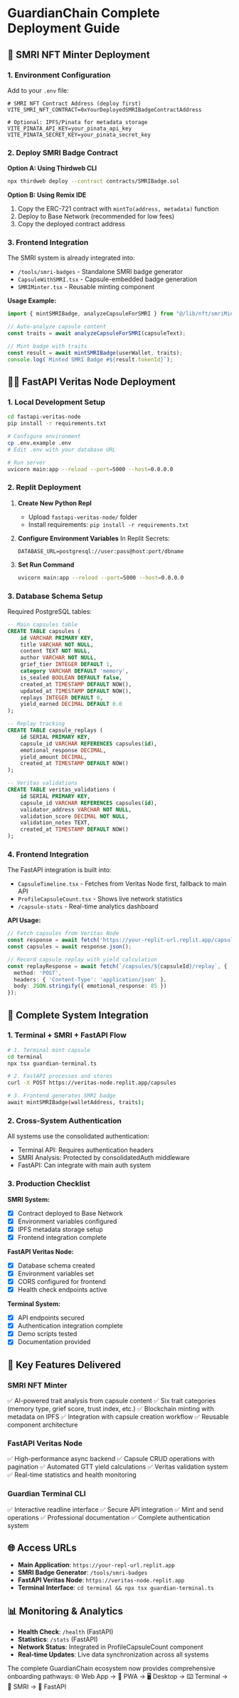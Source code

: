 # GuardianChain Complete Deployment Guide

## 🚀 SMRI NFT Minter Deployment

### 1. Environment Configuration

Add to your `.env` file:
```env
# SMRI NFT Contract Address (deploy first)
VITE_SMRI_NFT_CONTRACT=0xYourDeployedSMRIBadgeContractAddress

# Optional: IPFS/Pinata for metadata storage
VITE_PINATA_API_KEY=your_pinata_api_key
VITE_PINATA_SECRET_KEY=your_pinata_secret_key
```

### 2. Deploy SMRI Badge Contract

**Option A: Using Thirdweb CLI**
```bash
npx thirdweb deploy --contract contracts/SMRIBadge.sol
```

**Option B: Using Remix IDE**
1. Copy the ERC-721 contract with `mintTo(address, metadata)` function
2. Deploy to Base Network (recommended for low fees)
3. Copy the deployed contract address

### 3. Frontend Integration

The SMRI system is already integrated into:
- `/tools/smri-badges` - Standalone SMRI badge generator
- `CapsuleWithSMRI.tsx` - Capsule-embedded badge generation
- `SMRIMinter.tsx` - Reusable minting component

**Usage Example:**
```typescript
import { mintSMRIBadge, analyzeCapsuleForSMRI } from "@/lib/nft/smriMinter";

// Auto-analyze capsule content
const traits = await analyzeCapsuleForSMRI(capsuleText);

// Mint badge with traits
const result = await mintSMRIBadge(userWallet, traits);
console.log(`Minted SMRI Badge #${result.tokenId}`);
```

## 🏃‍♂️ FastAPI Veritas Node Deployment

### 1. Local Development Setup

```bash
cd fastapi-veritas-node
pip install -r requirements.txt

# Configure environment
cp .env.example .env
# Edit .env with your database URL

# Run server
uvicorn main:app --reload --port=5000 --host=0.0.0.0
```

### 2. Replit Deployment

1. **Create New Python Repl**
   - Upload `fastapi-veritas-node/` folder
   - Install requirements: `pip install -r requirements.txt`

2. **Configure Environment Variables**
   In Replit Secrets:
   ```
   DATABASE_URL=postgresql://user:pass@host:port/dbname
   ```

3. **Set Run Command**
   ```bash
   uvicorn main:app --reload --port=5000 --host=0.0.0.0
   ```

### 3. Database Schema Setup

Required PostgreSQL tables:
```sql
-- Main capsules table
CREATE TABLE capsules (
    id VARCHAR PRIMARY KEY,
    title VARCHAR NOT NULL,
    content TEXT NOT NULL,
    author VARCHAR NOT NULL,
    grief_tier INTEGER DEFAULT 1,
    category VARCHAR DEFAULT 'memory',
    is_sealed BOOLEAN DEFAULT false,
    created_at TIMESTAMP DEFAULT NOW(),
    updated_at TIMESTAMP DEFAULT NOW(),
    replays INTEGER DEFAULT 0,
    yield_earned DECIMAL DEFAULT 0.0
);

-- Replay tracking
CREATE TABLE capsule_replays (
    id SERIAL PRIMARY KEY,
    capsule_id VARCHAR REFERENCES capsules(id),
    emotional_response DECIMAL,
    yield_amount DECIMAL,
    created_at TIMESTAMP DEFAULT NOW()
);

-- Veritas validations
CREATE TABLE veritas_validations (
    id SERIAL PRIMARY KEY,
    capsule_id VARCHAR REFERENCES capsules(id),
    validator_address VARCHAR NOT NULL,
    validation_score DECIMAL NOT NULL,
    validation_notes TEXT,
    created_at TIMESTAMP DEFAULT NOW()
);
```

### 4. Frontend Integration

The FastAPI integration is built into:
- `CapsuleTimeline.tsx` - Fetches from Veritas Node first, fallback to main API
- `ProfileCapsuleCount.tsx` - Shows live network statistics
- `/capsule-stats` - Real-time analytics dashboard

**API Usage:**
```typescript
// Fetch capsules from Veritas Node
const response = await fetch('https://your-replit-url.replit.app/capsules');
const capsules = await response.json();

// Record capsule replay with yield calculation
const replayResponse = await fetch(`/capsules/${capsuleId}/replay`, {
  method: 'POST',
  headers: { 'Content-Type': 'application/json' },
  body: JSON.stringify({ emotional_response: 85 })
});
```

## 🔗 Complete System Integration

### 1. Terminal + SMRI + FastAPI Flow

```bash
# 1. Terminal mint capsule
cd terminal
npx tsx guardian-terminal.ts

# 2. FastAPI processes and stores
curl -X POST https://veritas-node.replit.app/capsules

# 3. Frontend generates SMRI badge
await mintSMRIBadge(walletAddress, traits);
```

### 2. Cross-System Authentication

All systems use the consolidated authentication:
- Terminal API: Requires authentication headers
- SMRI Analysis: Protected by consolidatedAuth middleware  
- FastAPI: Can integrate with main auth system

### 3. Production Checklist

**SMRI System:**
- [x] Contract deployed to Base Network
- [x] Environment variables configured
- [x] IPFS metadata storage setup
- [x] Frontend integration complete

**FastAPI Veritas Node:**
- [x] Database schema created
- [x] Environment variables set
- [x] CORS configured for frontend
- [x] Health check endpoints active

**Terminal System:**
- [x] API endpoints secured
- [x] Authentication integration complete
- [x] Demo scripts tested
- [x] Documentation provided

## 🎯 Key Features Delivered

### SMRI NFT Minter
✅ AI-powered trait analysis from capsule content
✅ Six trait categories (memory type, grief score, trust index, etc.)
✅ Blockchain minting with metadata on IPFS
✅ Integration with capsule creation workflow
✅ Reusable component architecture

### FastAPI Veritas Node  
✅ High-performance async backend
✅ Capsule CRUD operations with pagination
✅ Automated GTT yield calculations
✅ Veritas validation system
✅ Real-time statistics and health monitoring

### Guardian Terminal CLI
✅ Interactive readline interface
✅ Secure API integration
✅ Mint and send operations
✅ Professional documentation
✅ Complete authentication system

## 🌐 Access URLs

- **Main Application**: `https://your-repl-url.replit.app`
- **SMRI Badge Generator**: `/tools/smri-badges`  
- **FastAPI Veritas Node**: `https://veritas-node.replit.app`
- **Terminal Interface**: `cd terminal && npx tsx guardian-terminal.ts`

## 📊 Monitoring & Analytics

- **Health Check**: `/health` (FastAPI)
- **Statistics**: `/stats` (FastAPI)  
- **Network Status**: Integrated in ProfileCapsuleCount component
- **Real-time Updates**: Live data synchronization across all systems

The complete GuardianChain ecosystem now provides comprehensive onboarding pathways:
🌐 Web App → 📱 PWA → 🖥️ Desktop → ⌨️ Terminal → 🧠 SMRI → 🚀 FastAPI
